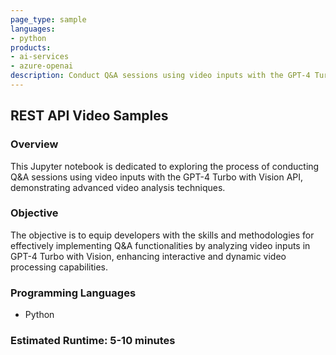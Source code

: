 ```yaml
---
page_type: sample
languages:
- python
products:
- ai-services
- azure-openai
description: Conduct Q&A sessions using video inputs with the GPT-4 Turbo with Vision API.
---
```


## REST API Video Samples

### Overview

This Jupyter notebook is dedicated to exploring the process of conducting Q&A sessions using video inputs with the GPT-4 Turbo with Vision API, demonstrating advanced video analysis techniques.

### Objective

The objective is to equip developers with the skills and methodologies for effectively implementing Q&A functionalities by analyzing video inputs in GPT-4 Turbo with Vision, enhancing interactive and dynamic video processing capabilities.

### Programming Languages
 - Python

### Estimated Runtime: 5-10 minutes

